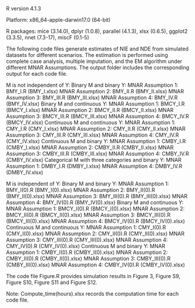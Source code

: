 R version 4.1.3

Platform: x86_64-apple-darwin17.0 (64-bit)

R packages: mice (3.14.0), dplyr (1.0.8), parallel (4.1.3), xlsx (0.6.5), ggplot2 (3.3.5), nnet (7.3-17), miscF (0.1-5)

The following code files generate estimates of NIE and NDE from simulated datasets for different scenarios. The estimation is performed using complete case analysis, multiple imputation, and the EM algorithm under different MNAR Assumptions. The output folder includes the corresponding output for each code file.

M is not independent of Y:
  Binary M and binary Y:
    MNAR Assumption 1: BMY_I.R (BMY_I.xlsx)
    MNAR Assumption 2: BMY_II.R (BMY_II.xlsx)
    MNAR Assumption 3: BMY_III.R (BMY_III.xlsx)
    MNAR Assumption 4: BMY_IV.R (BMY_IV.xlsx)
  Binary M and continuous Y:
    MNAR Assumption 1: BMCY_I.R (BMCY_I.xlsx)
    MNAR Assumption 2: BMCY_II.R (BMCY_II.xlsx)
    MNAR Assumption 3: BMCY_III.R (BMCY_III.xlsx)
    MNAR Assumption 4: BMCY_IV.R (BMCY_IV.xlsx)
  Continuous M and continuous Y:
    MNAR Assumption 1: CMY_I.R (CMY_I.xlsx)
    MNAR Assumption 2: CMY_II.R (CMY_II.xlsx)
    MNAR Assumption 3: CMY_III.R (CMY_III.xlsx)
    MNAR Assumption 4: CMY_IV.R (CMY_IV.xlsx)
  Continuous M and binary Y:
    MNAR Assumption 1: CMBY_I.R (CMBY_I.xlsx)
    MNAR Assumption 2: CMBY_II.R (CMBY_II.xlsx)
    MNAR Assumption 3: CMBY_III.R (CMBY_III.xlsx)
    MNAR Assumption 4: CMBY_IV.R (CMBY_IV.xlsx)
  Categorical M with three categories and binary Y:
    MNAR Assumption 1: DMBY_I.R (DMBY_I.xlsx)
    MNAR Assumption 4: DMBY_IV.R (DMBY_IV.xlsx)
  
M is independent of Y:
  Binary M and binary Y:
    MNAR Assumption 1: BMY_I(0).R (BMY_I(0).xlsx)
    MNAR Assumption 2: BMY_II(0).R (BMY_II(0).xlsx)
    MNAR Assumption 3: BMY_III(0).R (BMY_III(0).xlsx)
    MNAR Assumption 4: BMY_IV(0).R (BMY_IV(0).xlsx)
  Binary M and continuous Y:
    MNAR Assumption 1: BMCY_I(0).R (BMCY_I(0).xlsx)
    MNAR Assumption 2: BMCY_II(0).R (BMCY_II(0).xlsx)
    MNAR Assumption 3: BMCY_III(0).R (BMCY_III(0).xlsx)
    MNAR Assumption 4: BMCY_IV(0).R (BMCY_IV(0).xlsx)
  Continuous M and continuous Y:
    MNAR Assumption 1: CMY_I(0).R (CMY_I(0).xlsx)
    MNAR Assumption 2: CMY_II(0).R (CMY_II(0).xlsx)
    MNAR Assumption 3: CMY_III(0).R (CMY_III(0).xlsx)
    MNAR Assumption 4: CMY_IV(0).R (CMY_IV(0).xlsx)
  Continuous M and binary Y:
    MNAR Assumption 1: CMBY_I(0).R (CMBY_I(0).xlsx)
    MNAR Assumption 2: CMBY_II(0).R (CMBY_II(0).xlsx)
    MNAR Assumption 3: CMBY_III(0).R (CMBY_III(0).xlsx)
    MNAR Assumption 4: CMBY_IV(0).R (CMBY_IV(0).xlsx)

The code file Figure.R provides simulation results in Figure 3, Figure S9, Figure S10, Figure S11 and Figure S12.

Note: Compute_time(hours).xlsx records the computation time for each code file.